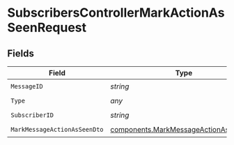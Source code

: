 # SubscribersControllerMarkActionAsSeenRequest


## Fields

| Field                                                                                          | Type                                                                                           | Required                                                                                       | Description                                                                                    |
| ---------------------------------------------------------------------------------------------- | ---------------------------------------------------------------------------------------------- | ---------------------------------------------------------------------------------------------- | ---------------------------------------------------------------------------------------------- |
| `MessageID`                                                                                    | *string*                                                                                       | :heavy_check_mark:                                                                             | N/A                                                                                            |
| `Type`                                                                                         | *any*                                                                                          | :heavy_check_mark:                                                                             | N/A                                                                                            |
| `SubscriberID`                                                                                 | *string*                                                                                       | :heavy_check_mark:                                                                             | N/A                                                                                            |
| `MarkMessageActionAsSeenDto`                                                                   | [components.MarkMessageActionAsSeenDto](../../models/components/markmessageactionasseendto.md) | :heavy_check_mark:                                                                             | N/A                                                                                            |